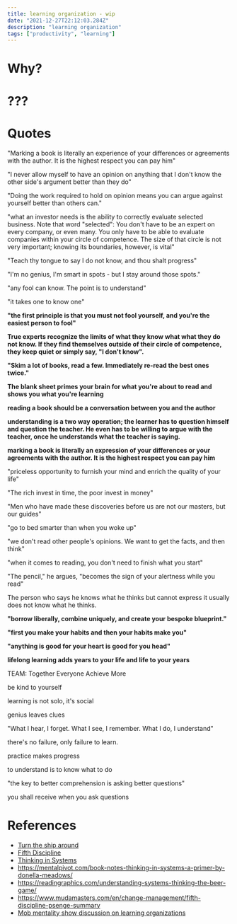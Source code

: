 ```yaml
---
title: learning organization - wip
date: "2021-12-27T22:12:03.284Z"
description: "learning organization"
tags: ["productivity", "learning"]
---
```


# Why?

# ???


# Quotes

"Marking a book is literally an experience of your differences or agreements with the author. It is the highest respect you can pay him"

"I never allow myself to have an opinion on anything that I don't know the other side's argument better than they do"

"Doing the work required to hold on opinion means you can argue against yourself better than others can."

"what an investor needs is the ability to correctly evaluate selected business. Note that word "selected": You don't have to be an expert on every company, or even many. You only have to be able to evaluate companies within your circle of competence. The size of that circle is not very important; knowing its boundaries, however, is vital"

"Teach thy tongue to say I do not know, and thou shalt progress"

"I'm no genius, I'm smart in spots - but I stay around those spots."

"any fool can know. The point is to understand"

"it takes one to know one"

**"the first principle is that you must not fool yourself, and you're the easiest person to fool"**

**True experts recognize the limits of what they know what what they do not know. If they find themselves outside of their circle of competence, they keep quiet or simply say, "I don't know".**

**"Skim a lot of books, read a few. Immediately re-read the best ones twice."**

**The blank sheet primes your brain for what you're about to read and shows you what you're learning**

**reading a book should be a conversation between you and the author**

**understanding is a two way operation; the learner has to question himself and question the teacher. He even has to be willing to argue with the teacher, once he understands what the teacher is saying.**

**marking a book is literally an expression of your differences or your agreements with the author. It is the highest respect you can pay him**

"priceless opportunity to furnish your mind and enrich the quality of your life"

"The rich invest in time, the poor invest in money"

"Men who have made these discoveries before us are not our masters, but our guides"

"go to bed smarter than when you woke up"

"we don't read other people's opinions. We want to get the facts, and then think"

"when it comes to reading, you don't need to finish what you start"

"The pencil," he argues, "becomes the sign of your alertness while you read"

The person who says he knows what he thinks but cannot express it usually does not know what he thinks.

**"borrow liberally, combine uniquely, and create your bespoke blueprint."**

**"first you make your habits and then your habits make you"**

**"anything is good for your heart is good for you head"**

**lifelong learning adds years to your life and life to your years**

TEAM: Together Everyone Achieve More

be kind to yourself

learning is not solo, it's social

genius leaves clues

"What I hear, I forget. What I see, I remember. What I do, I understand"

there's no failure, only failure to learn.

practice makes progress

to understand is to know what to do

"the key to better comprehension is asking better questions"

you shall receive when you ask questions


# References
- [Turn the ship around](https://www.amazon.ca/Turn-Ship-Around-Turning-Followers-ebook/dp/B00AFPVP0Y/ref=tmm_kin_swatch_0?_encoding=UTF8&qid=&sr=)
- [Fifth Discipline](https://www.amazon.ca/Fifth-Discipline-Practice-Learning-Organization-ebook/dp/B000SEIFKK/ref=sr_1_1?keywords=fifth+discipline&qid=1651333880&sprefix=fifth+dis%2Caps%2C259&sr=8-1)
- [Thinking in Systems](https://www.amazon.ca/Thinking-Systems-Donella-H-Meadows-ebook/dp/B005VSRFEA/ref=sr_1_1?keywords=system+thinking&qid=1651335930&sprefix=system+think%2Caps%2C112&sr=8-1)
- https://mentalpivot.com/book-notes-thinking-in-systems-a-primer-by-donella-meadows/
- https://readingraphics.com/understanding-systems-thinking-the-beer-game/
- https://www.mudamasters.com/en/change-management/fifth-discipline-psenge-summary
- [Mob mentality show discussion on learning organizations](https://www.youtube.com/watch?v=U_KkTQabKXE&t=1609s&ab_channel=MobMentalityShow)